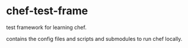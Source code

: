 # chef-test-frame
test framework for learning chef. 

contains the config files and scripts and submodules to run chef locally.
